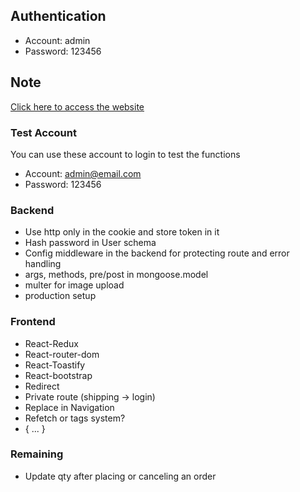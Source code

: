 ## Authentication

- Account: admin
- Password: 123456

## Note

[Click here to access the website](https://proshop-z728.onrender.com)

### Test Account

You can use these account to login to test the functions

-   Account: admin@email.com
-   Password: 123456

### Backend

-   Use http only in the cookie and store token in it
-   Hash password in User schema
-   Config middleware in the backend for protecting route and error handling
-   args, methods, pre/post in mongoose.model
-   multer for image upload
-   production setup

### Frontend

-   React-Redux
-   React-router-dom
-   React-Toastify
-   React-bootstrap
-   Redirect
-   Private route (shipping -> login)
-   Replace in Navigation
-   Refetch or tags system?
-   { ... }

### Remaining

-   Update qty after placing or canceling an order
